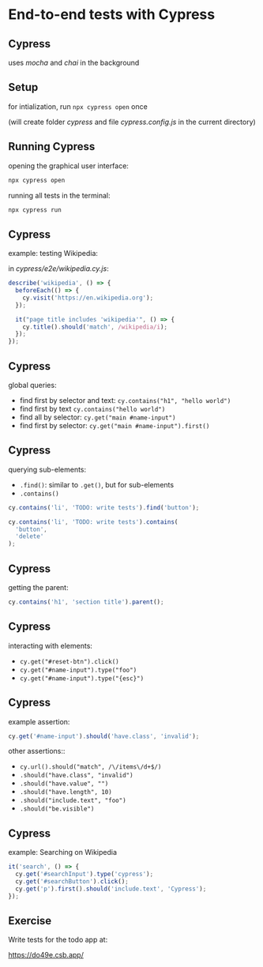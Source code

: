 # End-to-end tests with Cypress

## Cypress

uses _mocha_ and _chai_ in the background

## Setup

for intialization, run `npx cypress open` once

(will create folder _cypress_ and file _cypress.config.js_ in the current directory)

## Running Cypress

opening the graphical user interface:

```bash
npx cypress open
```

running all tests in the terminal:

```bash
npx cypress run
```

## Cypress

example: testing Wikipedia:

in _cypress/e2e/wikipedia.cy.js_:

```js
describe('wikipedia', () => {
  beforeEach(() => {
    cy.visit('https://en.wikipedia.org');
  });

  it("page title includes 'wikipedia'", () => {
    cy.title().should('match', /wikipedia/i);
  });
});
```

## Cypress

global queries:

- find first by selector and text: `cy.contains("h1", "hello world")`
- find first by text `cy.contains("hello world")`
- find all by selector: `cy.get("main #name-input")`
- find first by selector: `cy.get("main #name-input").first()`

## Cypress

querying sub-elements:

- `.find()`: similar to `.get()`, but for sub-elements
- `.contains()`

```js
cy.contains('li', 'TODO: write tests').find('button');
```

```js
cy.contains('li', 'TODO: write tests').contains(
  'button',
  'delete'
);
```

## Cypress

getting the parent:

```js
cy.contains('h1', 'section title').parent();
```

## Cypress

interacting with elements:

- `cy.get("#reset-btn").click()`
- `cy.get("#name-input").type("foo")`
- `cy.get("#name-input").type("{esc}")`

## Cypress

example assertion:

```js
cy.get('#name-input').should('have.class', 'invalid');
```

other assertions::

- `cy.url().should("match", /\/items\/d+$/)`
- `.should("have.class", "invalid")`
- `.should("have.value", "")`
- `.should("have.length", 10)`
- `.should("include.text", "foo")`
- `.should("be.visible")`

## Cypress

example: Searching on Wikipedia

```js
it('search', () => {
  cy.get('#searchInput').type('cypress');
  cy.get('#searchButton').click();
  cy.get('p').first().should('include.text', 'Cypress');
});
```

## Exercise

Write tests for the todo app at:

https://do49e.csb.app/
